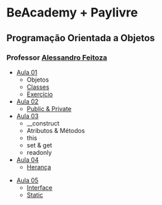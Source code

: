 # BeAcademy + Paylivre

## Programação Orientada a Objetos

### Professor [Alessandro Feitoza](https://github.com/alessandrofeitoza)

-   [Aula 01](./aula-01/intro.php)
    -   Objetos
    -   [Classes](./aula-01/Aluno.php)
    -   [Exercício](./aula-01/exec)
-   [Aula 02](./aula-02/index.php)
    -   [Public & Private](./aula-02/product.php)
-   [Aula 03](./aula-03)
    -   \_\_construct
    -   Atributos & Métodos
    -   this
    -   set & get
    -   readonly
-   [Aula 04](./aula-04)
    -   [Herança](./aula-04/index.php)

*   [Aula 05](./aula-05)
    -   [Interface](./aula-05/Interfaces/)
    -   [Static](./aula-05/ValidarCpf)
